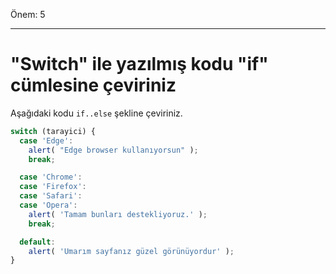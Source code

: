 Önem: 5

---

# "Switch" ile yazılmış kodu "if" cümlesine çeviriniz

Aşağıdaki kodu `if..else` şekline çeviriniz.

```js
switch (tarayici) {
  case 'Edge':
    alert( "Edge browser kullanıyorsun" );
    break;

  case 'Chrome':
  case 'Firefox':
  case 'Safari':
  case 'Opera':
    alert( 'Tamam bunları destekliyoruz.' );
    break;

  default:
    alert( 'Umarım sayfanız güzel görünüyordur' );
}
```


